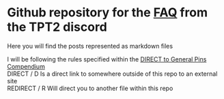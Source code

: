# Github repository for the [FAQ](https://discord.com/channels/488444879836413975/1140653422614413332) from the TPT2 discord

Here you will find the posts represented as markdown files

I will be following the rules specified within the [DIRECT to General Pins Compendium](https://discord.com/channels/488444879836413975/926940645027905576/926940646978248734)\
DIRECT / D Is a direct link to somewhere outside of this repo to an external site\
REDIRECT / R Will direct you to another file within this repo